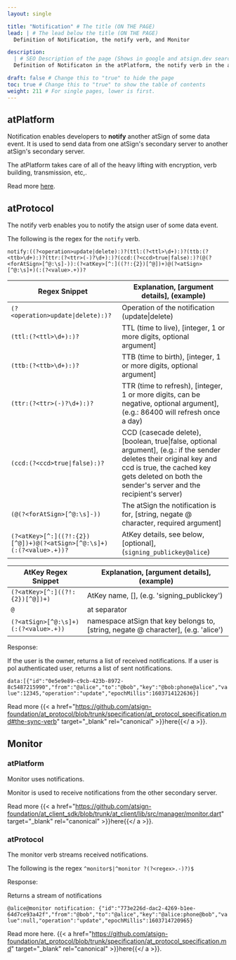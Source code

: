 ```yaml
---
layout: single

title: "Notification" # The title (ON THE PAGE)
lead: | # The lead below the title (ON THE PAGE)
  Definition of Notification, the notify verb, and Monitor

description:
  | # SEO Description of the page (Shows in google and atsign.dev search)
  Definition of Notificaton in the atPlatform, the notify verb in the atProtocol, and Definition of Monitor in the atPlatform

draft: false # Change this to "true" to hide the page
toc: true # Change this to "true" to show the table of contents
weight: 211 # For single pages, lower is first.
---
```


## atPlatform

Notification enables developers to **notify** another atSign of some data event. It is used to send data from one atSign's secondary server to another atSign's secondary server.

The atPlatform takes care of all of the heavy lifting with encryption, verb building, transmission, etc,.

Read more [here](https://blog.atsign.dev/part-1-the-notify-verb-cko97bv8f00l5gws13umb0nvz).

## atProtocol

The notify verb enables you to notify the atsign user of some data event.

The following is the regex for the `notify` verb.

`notify:((?<operation>update|delete):)?(ttl:(?<ttl>\d+):)?(ttb:(?<ttb>\d+):)?(ttr:(?<ttr>(-)?\d+):)?(ccd:(?<ccd>true|false):)?(@(?<forAtSign>[^@:\s]-)):(?<atKey>[^:]((?!:{2})[^@])+)@(?<atSign>[^@:\s]+)(:(?<value>.+))?`

| Regex Snippet                                                       | Explanation, [argument details], (example)                                                                                                                                                                             |
| ------------------------------------------------------------------- | ---------------------------------------------------------------------------------------------------------------------------------------------------------------------------------------------------------------------- |
| `(?<operation>update\|delete):)?`                                   | Operation of the notification (update\|delete)                                                                                                                                                                         |
| `(ttl:(?<ttl>\d+):)?`                                               | TTL (time to live), [integer, 1 or more digits, optional argument]                                                                                                                                                     |
| `(ttb:(?<ttb>\d+):)?`                                               | TTB (time to birth), [integer, 1 or more digits, optional argument]                                                                                                                                                    |
| `(ttr:(?<ttr>(-)?\d+):)?`                                           | TTR (time to refresh), [integer, 1 or more digits, can be negative, optional argument], (e.g.: 86400 will refresh once a day)                                                                                          |
| `(ccd:(?<ccd>true\|false):)?`                                       | CCD (casecade delete), [boolean, true\|false, optional argument], (e.g.: if the sender deletes their original key and ccd is true, the cached key gets deleted on both the sender's server and the recipient's server) |
| `(@(?<forAtSign>[^@:\s]-))`                                         | The atSign the notification is for, [string, negate @ character, required argument]                                                                                                                                    |
| `(?<atKey>[^:]((?!:{2})[^@])+)@(?<atSign>[^@:\s]+)(:(?<value>.+))?` | AtKey details, see below, [optional], (`signing_publickey@alice`)                                                                                                                                                      |

| AtKey Regex Snippet                  | Explanation, [argument details], (example)                                         |
| ------------------------------------ | ---------------------------------------------------------------------------------- |
| `(?<atKey>[^:]((?!:{2})[^@])+)`      | AtKey name, [], (e.g. 'signing_publickey')                                         |
| `@`                                  | at separator                                                                       |
| `(?<atSign>[^@:\s]+)(:(?<value>.+))` | namespace atSign that key belongs to, [string, negate @ character], (e.g. 'alice') |

Response:

If the user is the owner, returns a list of received notifications. If a user is pol authenticated user, returns a list of sent notifications.

`data:[{"id":"0e5e9e89-c9cb-423b-8972-8c5487215990","from":"@alice","to":"@bob","key":"@bob:phone@alice","value":12345,"operation":"update","epochMillis":1603714122636}]`

Read more {{< a href="https://github.com/atsign-foundation/at_protocol/blob/trunk/specification/at_protocol_specification.md#the-sync-verb" target="_blank" rel="canonical" >}}here{{</ a >}}.

## Monitor

### atPlatform

Monitor uses notifications.

Monitor is used to receive notifications from the other secondary server.

Read more {{< a href="https://github.com/atsign-foundation/at_client_sdk/blob/trunk/at_client/lib/src/manager/monitor.dart" target="_blank" rel="canonical" >}}here{{</ a >}}.

### atProtocol

The monitor verb streams received notifications.

The following is the regex
`^monitor$|^monitor ?(?<regex>.-)?)$`

Response:

Returns a stream of notifications

`@alice@monitor notification: {"id":"773e226d-dac2-4269-b1ee-64d7ce93a42f","from":"@bob","to":"@alice","key":"@alice:phone@bob","value":null,"operation":"update","epochMillis":1603714720965}`

Read more here.
{{< a href="https://github.com/atsign-foundation/at_protocol/blob/trunk/specification/at_protocol_specification.md" target="_blank" rel="canonical" >}}here{{</ a >}}.
